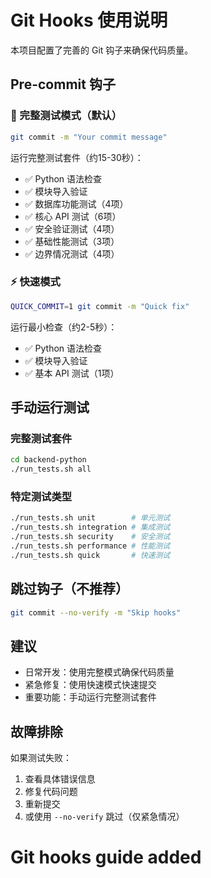 # Git Hooks 使用说明

本项目配置了完善的 Git 钩子来确保代码质量。

## Pre-commit 钩子

### 🔄 完整测试模式（默认）
```bash
git commit -m "Your commit message"
```

运行完整测试套件（约15-30秒）：
- ✅ Python 语法检查
- ✅ 模块导入验证
- ✅ 数据库功能测试（4项）
- ✅ 核心 API 测试（6项）
- ✅ 安全验证测试（4项）
- ✅ 基础性能测试（3项）
- ✅ 边界情况测试（4项）

### ⚡ 快速模式
```bash
QUICK_COMMIT=1 git commit -m "Quick fix"
```

运行最小检查（约2-5秒）：
- ✅ Python 语法检查
- ✅ 模块导入验证
- ✅ 基本 API 测试（1项）

## 手动运行测试

### 完整测试套件
```bash
cd backend-python
./run_tests.sh all
```

### 特定测试类型
```bash
./run_tests.sh unit        # 单元测试
./run_tests.sh integration # 集成测试
./run_tests.sh security    # 安全测试
./run_tests.sh performance # 性能测试
./run_tests.sh quick       # 快速测试
```

## 跳过钩子（不推荐）
```bash
git commit --no-verify -m "Skip hooks"
```

## 建议
- 日常开发：使用完整模式确保代码质量
- 紧急修复：使用快速模式快速提交
- 重要功能：手动运行完整测试套件

## 故障排除
如果测试失败：
1. 查看具体错误信息
2. 修复代码问题
3. 重新提交
4. 或使用 `--no-verify` 跳过（仅紧急情况）
# Git hooks guide added
